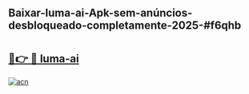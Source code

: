 ## Baixar-luma-ai-Apk-sem-anúncios-desbloqueado-completamente-2025-#f6qhb

# <h2><a href="https://ainizakaria.my?title=luma-ai&ref=20M">🔗👉 🔴 luma-ai</a></h2>

[![acn](https://github.com/user-attachments/assets/0f9c940e-d8b0-45ae-aac7-cd30a18b3e1c)](https://ainizakaria.my?title=luma-ai&ref=20M)

